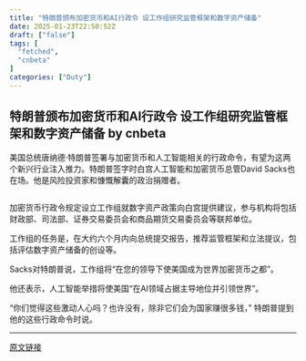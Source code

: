 ```yaml
---
title: "特朗普颁布加密货币和AI行政令 设工作组研究监管框架和数字资产储备"
date: 2025-01-23T22:50:52Z
draft: ["false"]
tags: [
  "fetched",
  "cnbeta"
]
categories: ["Duty"]
---
```

特朗普颁布加密货币和AI行政令 设工作组研究监管框架和数字资产储备 by cnbeta
------
<div style="margin-top:10px" class="content" id="artibody"><p>美国总统唐纳德·特朗普签署与加密货币和人工智能相关的行政命令，有望为这两个新兴行业注入推力。特朗普签字时白宫人工智能和加密货币总管David Sacks也在场。他是风险投资家和慷慨解囊的政治捐赠者。</p><div class="article-global"></div><p>																																																					<img src="https://n.sinaimg.cn/finance/transform/109/w550h359/20250124/7b2a-0d789c02aa7642acb8562b03ca80c560.jpg" alt=""><br></p><p>加密货币行政令规定设立工作组就数字资产政策向白宫提供建议，参与机构将包括财政部、司法部、证券交易委员会和商品期货交易委员会等联邦单位。</p><p>工作组的任务是，在大约六个月内向总统提交报告，推荐监管框架和立法提议，包括评估数字资产储备的创设等。</p><p>Sacks对特朗普说，工作组将“在您的领导下使美国成为世界加密货币之都”。</p><p>他还表示，人工智能举措将使美国“在AI领域占据主导地位并引领世界”。</p><p>“你们觉得这些激动人心吗？也许没有，除非它们会为国家赚很多钱，” 特朗普提到他的这些行政命令时说。</p></div>  
<hr>
<a href="https://m.cnbeta.com.tw/wap/view/1473536.htm",target="_blank" rel="noopener noreferrer">原文链接</a>
